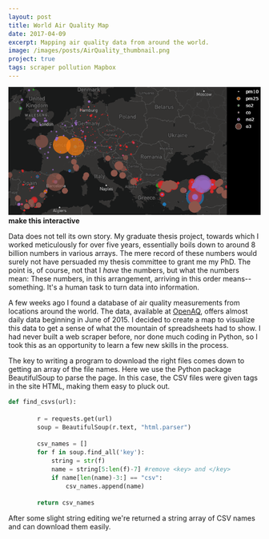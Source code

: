 ```yaml
---
layout: post
title: World Air Quality Map
date: 2017-04-09
excerpt: Mapping air quality data from around the world.
image: /images/posts/AirQuality_thumbnail.png
project: true
tags: scraper pollution Mapbox
---
```


[![image](/images/posts/AirQuality_thumbnail.png)](/projects/AirQuality/AQmap_static2.html)
**make this interactive**

Data does not tell its own story. My graduate thesis project, towards which I worked meticulously for over five years, essentially boils down to around 8 billion numbers in various arrays. The mere record of these numbers would surely not have persuaded my thesis committee to grant me my PhD. The point is, of course, not that I *have* the numbers, but what the numbers mean: These numbers, in this arrangement, arriving in this order means-- something. It's a human task to turn data into information.

A few weeks ago I found a database of air quality measurements from locations around the world. The data, available at [OpenAQ](https://openaq-data.s3.amazonaws.com/index.html), offers almost daily data beginning in June of 2015. I decided to create a map to visualize this data to get a sense of what the mountain of spreadsheets had to show. I had never built a web scraper before, nor done much coding in Python, so I took this as an opportunity to learn a few new skills in the process.

The key to writing a program to download the right files comes down to getting an array of the file names. Here we use the Python package BeautifulSoup to parse the page. In this case, the CSV files were given <key> tags in the site HTML, making them easy to pluck out.
```py
def find_csvs(url):

        r = requests.get(url)
        soup = BeautifulSoup(r.text, "html.parser")

        csv_names = []
        for f in soup.find_all('key'):
            string = str(f)
            name = string[5:len(f)-7] #remove <key> and </key>
            if name[len(name)-3:] == "csv":
                csv_names.append(name)

        return csv_names
```
After some slight string editing we're returned a string array of CSV names and can download them easily.
